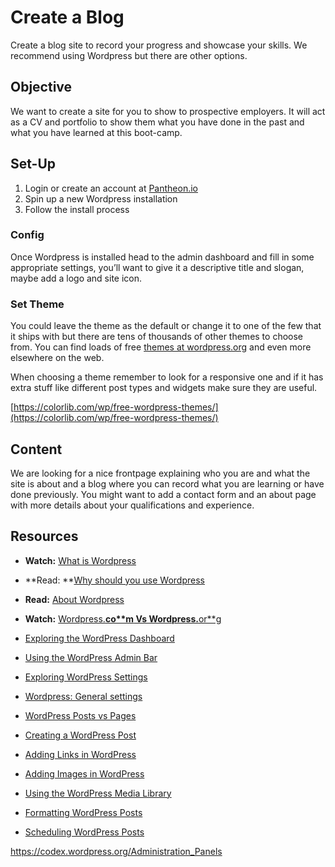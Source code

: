 # Create a Blog
Create a blog site to record your progress and showcase your skills. We recommend using Wordpress but there are other options.

## Objective

We want to create a site for you to show to prospective employers. It will act as a CV and portfolio to show them what you have done in the past and what you have learned at this boot-camp.

## Set-Up

1. Login or create an account at [Pantheon.io](https://pantheon.io/)
1. Spin up a new Wordpress installation
1. Follow the install process

### Config

Once Wordpress is installed head to the admin dashboard and fill in some appropriate settings, you’ll want to give it a descriptive title and slogan, maybe add a logo and site icon.

### Set Theme

You could leave the theme as the default or change it to one of the few that it ships with but there are tens of thousands of other themes to choose from. You can find loads of free [themes at wordpress.org](https://en-gb.wordpress.org/themes/) and even more elsewhere on the web.

When choosing a theme remember to look for a responsive one and if it has extra stuff like different post types and widgets make sure they are useful.

[https://colorlib.com/wp/free-wordpress-themes/](https://colorlib.com/wp/free-wordpress-themes/)

## Content

We are looking for a nice frontpage explaining who you are and what the site is about and a blog where you can record what you are learning or have done previously. You might want to add a contact form and an about page with more details about your qualifications and experience.

## Resources

* **Watch:** [What is Wordpress](https://www.youtube.com/watch?v=VdvEdMMtNMY)

* **Read: **[Why should you use Wordpress](http://www.wpbeginner.com/why-you-should-use-wordpress/)

* **Read:** [About Wordpress](https://wordpress.org/about/)

* **Watch:** [Wordpress.](https://ithemes.com/tutorials/wordpress-com-vs-wordpress-org/)**[co**m](https://ithemes.com/tutorials/wordpress-com-vs-wordpress-org/)[ Vs Wordpress.](https://ithemes.com/tutorials/wordpress-com-vs-wordpress-org/)**[or**g](https://ithemes.com/tutorials/wordpress-com-vs-wordpress-org/)

* [Exploring the WordPress Dashboard](https://ithemes.com/tutorials/wordpress-dashboard/)

* [Using the WordPress Admin Bar](https://ithemes.com/tutorials/the-wordpress-admin-bar/)

* [Exploring WordPress Settings](https://ithemes.com/tutorials/exploring-wordpress-settings/)

* [Wordpress: General settings](https://codex.wordpress.org/Settings_General_Screen)

* [WordPress Posts vs Pages](https://ithemes.com/tutorials/wordpress-posts-vs-pages/)

* [Creating a WordPress Post](https://ithemes.com/tutorials/creating-a-wordpress-post/)

* [Adding Links in WordPress](https://ithemes.com/tutorials/adding-links-in-wordpress/)

* [Adding Images in WordPress](https://ithemes.com/tutorials/adding-images-in-wordpress/)

* [Using the WordPress Media Library](https://ithemes.com/tutorials/using-the-wordpress-media-library/)

* [Formatting WordPress Posts](https://ithemes.com/tutorials/formatting-wordpress-posts/)

* [Scheduling WordPress Posts](https://ithemes.com/tutorials/scheduling-wordpress-posts/)

https://codex.wordpress.org/Administration_Panels
